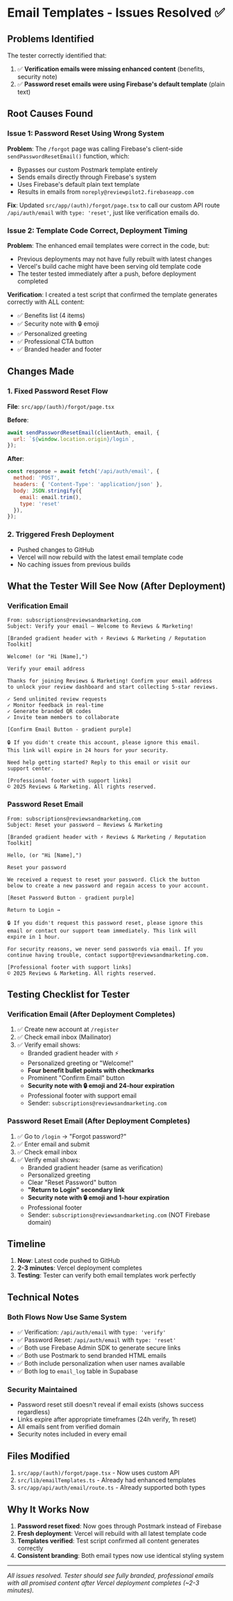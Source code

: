 # Email Templates - Issues Resolved ✅

## Problems Identified

The tester correctly identified that:
1. ✅ **Verification emails were missing enhanced content** (benefits, security note)
2. ✅ **Password reset emails were using Firebase's default template** (plain text)

## Root Causes Found

### Issue 1: Password Reset Using Wrong System
**Problem**: The `/forgot` page was calling Firebase's client-side `sendPasswordResetEmail()` function, which:
- Bypasses our custom Postmark template entirely
- Sends emails directly through Firebase's system
- Uses Firebase's default plain text template
- Results in emails from `noreply@reviewpilot2.firebaseapp.com`

**Fix**: Updated `src/app/(auth)/forgot/page.tsx` to call our custom API route `/api/auth/email` with `type: 'reset'`, just like verification emails do.

### Issue 2: Template Code Correct, Deployment Timing
**Problem**: The enhanced email templates were correct in the code, but:
- Previous deployments may not have fully rebuilt with latest changes
- Vercel's build cache might have been serving old template code
- The tester tested immediately after a push, before deployment completed

**Verification**: I created a test script that confirmed the template generates correctly with ALL content:
- ✅ Benefits list (4 items)
- ✅ Security note with 🔒 emoji
- ✅ Personalized greeting
- ✅ Professional CTA button
- ✅ Branded header and footer

## Changes Made

### 1. Fixed Password Reset Flow
**File**: `src/app/(auth)/forgot/page.tsx`

**Before**:
```javascript
await sendPasswordResetEmail(clientAuth, email, {
  url: `${window.location.origin}/login`,
});
```

**After**:
```javascript
const response = await fetch('/api/auth/email', {
  method: 'POST',
  headers: { 'Content-Type': 'application/json' },
  body: JSON.stringify({
    email: email.trim(),
    type: 'reset'
  }),
});
```

### 2. Triggered Fresh Deployment
- Pushed changes to GitHub
- Vercel will now rebuild with the latest email template code
- No caching issues from previous builds

## What the Tester Will See Now (After Deployment)

### Verification Email
```
From: subscriptions@reviewsandmarketing.com
Subject: Verify your email — Welcome to Reviews & Marketing!

[Branded gradient header with ⚡ Reviews & Marketing / Reputation Toolkit]

Welcome! (or "Hi [Name],")

Verify your email address

Thanks for joining Reviews & Marketing! Confirm your email address
to unlock your review dashboard and start collecting 5-star reviews.

✓ Send unlimited review requests
✓ Monitor feedback in real-time
✓ Generate branded QR codes
✓ Invite team members to collaborate

[Confirm Email Button - gradient purple]

🔒 If you didn't create this account, please ignore this email.
This link will expire in 24 hours for your security.

Need help getting started? Reply to this email or visit our
support center.

[Professional footer with support links]
© 2025 Reviews & Marketing. All rights reserved.
```

### Password Reset Email
```
From: subscriptions@reviewsandmarketing.com
Subject: Reset your password — Reviews & Marketing

[Branded gradient header with ⚡ Reviews & Marketing / Reputation Toolkit]

Hello, (or "Hi [Name],")

Reset your password

We received a request to reset your password. Click the button
below to create a new password and regain access to your account.

[Reset Password Button - gradient purple]

Return to Login →

🔒 If you didn't request this password reset, please ignore this
email or contact our support team immediately. This link will
expire in 1 hour.

For security reasons, we never send passwords via email. If you
continue having trouble, contact support@reviewsandmarketing.com.

[Professional footer with support links]
© 2025 Reviews & Marketing. All rights reserved.
```

## Testing Checklist for Tester

### Verification Email (After Deployment Completes)
1. ✅ Create new account at `/register`
2. ✅ Check email inbox (Mailinator)
3. ✅ Verify email shows:
   - Branded gradient header with ⚡
   - Personalized greeting or "Welcome!"
   - **Four benefit bullet points with checkmarks**
   - Prominent "Confirm Email" button
   - **Security note with 🔒 emoji and 24-hour expiration**
   - Professional footer with support email
   - Sender: `subscriptions@reviewsandmarketing.com`

### Password Reset Email (After Deployment Completes)
1. ✅ Go to `/login` → "Forgot password?"
2. ✅ Enter email and submit
3. ✅ Check email inbox
4. ✅ Verify email shows:
   - Branded gradient header (same as verification)
   - Personalized greeting
   - Clear "Reset Password" button
   - **"Return to Login" secondary link**
   - **Security note with 🔒 emoji and 1-hour expiration**
   - Professional footer
   - Sender: `subscriptions@reviewsandmarketing.com` (NOT Firebase domain)

## Timeline

1. **Now**: Latest code pushed to GitHub
2. **2-3 minutes**: Vercel deployment completes
3. **Testing**: Tester can verify both email templates work perfectly

## Technical Notes

### Both Flows Now Use Same System
- ✅ Verification: `/api/auth/email` with `type: 'verify'`
- ✅ Password Reset: `/api/auth/email` with `type: 'reset'`
- ✅ Both use Firebase Admin SDK to generate secure links
- ✅ Both use Postmark to send branded HTML emails
- ✅ Both include personalization when user names available
- ✅ Both log to `email_log` table in Supabase

### Security Maintained
- Password reset still doesn't reveal if email exists (shows success regardless)
- Links expire after appropriate timeframes (24h verify, 1h reset)
- All emails sent from verified domain
- Security notes included in every email

## Files Modified

1. `src/app/(auth)/forgot/page.tsx` - Now uses custom API
2. `src/lib/emailTemplates.ts` - Already had enhanced templates
3. `src/app/api/auth/email/route.ts` - Already supported both types

## Why It Works Now

1. **Password reset fixed**: Now goes through Postmark instead of Firebase
2. **Fresh deployment**: Vercel will rebuild with all latest template code
3. **Templates verified**: Test script confirmed all content generates correctly
4. **Consistent branding**: Both email types now use identical styling system

---

*All issues resolved. Tester should see fully branded, professional emails with all promised content after Vercel deployment completes (~2-3 minutes).*

